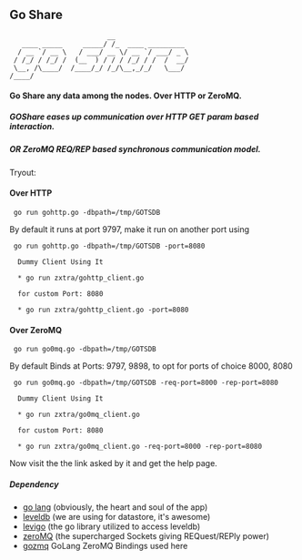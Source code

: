 ## Go Share

```ASCII
                        __
   ____ _____     _____/ /_  ____ _________
  / __ `/ __ \   / ___/ __ \/ __ `/ ___/ _ \
 / /_/ / /_/ /  (__  ) / / / /_/ / /  /  __/
 \__, /\____/  /____/_/ /_/\__,_/_/   \___/
/____/

```

#### Go Share any data among the nodes. Over HTTP or ZeroMQ.
##### GOShare eases up communication over HTTP GET param based interaction.
##### OR ZeroMQ REQ/REP based synchronous communication model.

Tryout:

#### Over HTTP

```Shell
 go run gohttp.go -dbpath=/tmp/GOTSDB
```
By default it runs at port 9797, make it run on another port using
```Shell
 go run gohttp.go -dbpath=/tmp/GOTSDB -port=8080
```

```ASCII
  Dummy Client Using It

  * go run zxtra/gohttp_client.go

  for custom Port: 8080

  * go run zxtra/gohttp_client.go -port=8080
```

#### Over ZeroMQ

```Shell
 go run go0mq.go -dbpath=/tmp/GOTSDB
```
By default Binds at Ports: 9797, 9898, to opt for ports of choice 8000, 8080
```Shell
 go run go0mq.go -dbpath=/tmp/GOTSDB -req-port=8000 -rep-port=8080
```

```ASCII
  Dummy Client Using It

  * go run zxtra/go0mq_client.go

  for custom Port: 8080

  * go run zxtra/go0mq_client.go -req-port=8000 -rep-port=8080
```

Now visit the the link asked by it and get the help page.

##### Dependency
* [go lang](http://golang.org/doc/install) (obviously, the heart and soul of the app)
* [leveldb](http://en.wikipedia.org/wiki/LevelDB) (we are using for datastore, it's awesome)
* [levigo](https://github.com/jmhodges/levigo/blob/master/README.md) (the go library utilized to access leveldb)
* [zeroMQ](http://zeromq.org/) (the supercharged Sockets giving REQuest/REPly power)
* [gozmq](https://github.com/alecthomas/gozmq) GoLang ZeroMQ Bindings used here
